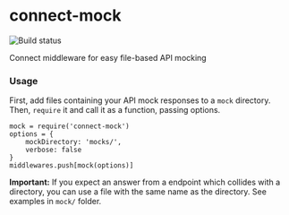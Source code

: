 connect-mock
============

![Build status](https://travis-ci.org/vtex/connect-mock.png)

Connect middleware for easy file-based API mocking

### Usage

First, add files containing your API mock responses to a `mock` directory.
Then, `require` it and call it as a function, passing options.

    mock = require('connect-mock')
    options = {
        mockDirectory: 'mocks/',
        verbose: false
    }
    middlewares.push[mock(options)]

**Important:** If you expect an answer from a endpoint which collides with a directory,
you can use a file with the same name as the directory. See examples in `mock/` folder.
